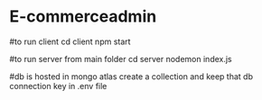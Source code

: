 # E-commerceadmin

#to run client 
cd client
npm start

#to run server
from main folder
cd server
nodemon index.js


#db is hosted in mongo atlas create a collection and keep that db connection key in .env file
